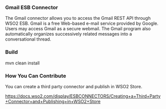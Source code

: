 ### Gmail ESB Connector

The Gmail connector allows you to access the Gmail REST API through WSO2 ESB. Gmail is a free Web-based e-mail service provided by Google.
Users may access Gmail as a secure webmail. The Gmail program also automatically organizes successively related messages into a conversational thread.

### Build

mvn clean install

### How You Can Contribute
You can create a third party connector and publish in WSO2 Store.

https://docs.wso2.com/display/ESBCONNECTORS/Creating+a+Third+Party+Connector+and+Publishing+in+WSO2+Store
